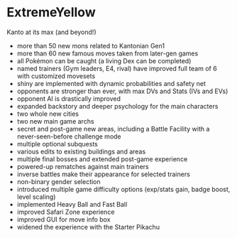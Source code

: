 # ExtremeYellow
Kanto at its max (and beyond!)

- more than 50 new mons related to Kantonian Gen1
- more than 60 new famous moves taken from later-gen games
- all Pokémon can be caught (a living Dex can be completed)
- named trainers (Gym leaders, E4, rival) have improved full team of 6 with customized movesets
- shiny are implemented with dynamic probabilities and safety net
- opponents are stronger than ever, with max DVs and Stats (IVs and EVs)
- opponent AI is drastically improved
- expanded backstory and deeper psychology for the main characters
- two whole new cities
- two new main game archs
- secret and post-game new areas, including a Battle Facility with a never-seen-before challenge mode
- multiple optional subquests
- various edits to existing buildings and areas
- multiple final bosses and extended post-game experience
- powered-up rematches against main trainers
- inverse battles make their appearance for selected trainers
- non-binary gender selection
- introduced multiple game difficulty options (exp/stats gain, badge boost, level scaling)
- implemented Heavy Ball and Fast Ball
- improved Safari Zone experience
- improved GUI for move info box
- widened the experience with the Starter Pikachu
